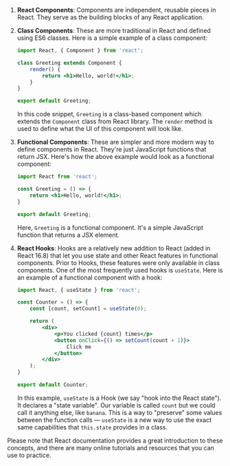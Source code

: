 
1. **React Components**: Components are independent, reusable pieces in React. They serve as the building blocks of any React application.

2. **Class Components**: These are more traditional in React and defined using ES6 classes. Here is a simple example of a class component:

    ```jsx
    import React, { Component } from 'react';

    class Greeting extends Component {
        render() {
            return <h1>Hello, world!</h1>;
        }
    }

    export default Greeting;
    ```
    In this code snippet, `Greeting` is a class-based component which extends the `Component` class from React library. The `render` method is used to define what the UI of this component will look like.

3. **Functional Components**: These are simpler and more modern way to define components in React. They're just JavaScript functions that return JSX. Here's how the above example would look as a functional component:

    ```jsx
    import React from 'react';

    const Greeting = () => {
        return <h1>Hello, world!</h1>;
    }

    export default Greeting;
    ```
    Here, `Greeting` is a functional component. It's a simple JavaScript function that returns a JSX element.

4. **React Hooks**: Hooks are a relatively new addition to React (added in React 16.8) that let you use state and other React features in functional components. Prior to Hooks, these features were only available in class components. One of the most frequently used hooks is `useState`. Here is an example of a functional component with a hook:

    ```jsx
    import React, { useState } from 'react';

    const Counter = () => {
        const [count, setCount] = useState(0);

        return (
            <div>
                <p>You clicked {count} times</p>
                <button onClick={() => setCount(count + 1)}>
                    Click me
                </button>
            </div>
        );
    }

    export default Counter;
    ```
    In this example, `useState` is a Hook (we say "hook into the React state"). It declares a "state variable". Our variable is called `count` but we could call it anything else, like `banana`. This is a way to "preserve" some values between the function calls — `useState` is a new way to use the exact same capabilities that `this.state` provides in a class.

Please note that React documentation provides a great introduction to these concepts, and there are many online tutorials and resources that you can use to practice.